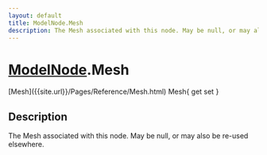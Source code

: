 ```yaml
---
layout: default
title: ModelNode.Mesh
description: The Mesh associated with this node. May be null, or may also be re-used elsewhere.
---
```

# [ModelNode]({{site.url}}/Pages/Reference/ModelNode.html).Mesh

<div class='signature' markdown='1'>
[Mesh]({{site.url}}/Pages/Reference/Mesh.html) Mesh{ get set }
</div>

## Description
The Mesh associated with this node. May be null, or may
also be re-used elsewhere.

